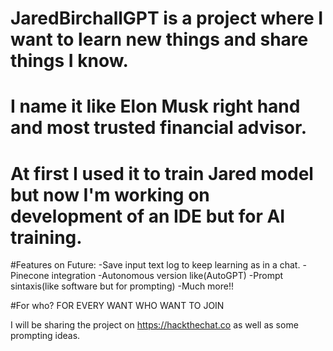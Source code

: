 # JaredBirchallGPT is a project where I want to learn new things and share things I know. 
# I name it like Elon Musk right hand and most trusted financial advisor. 
# At first I used it to train Jared model but now I'm working on development of an IDE but for AI training. 

#Features on Future:
-Save input text log to keep learning as in a chat. 
-Pinecone integration
-Autonomous version like(AutoGPT)
-Prompt sintaxis(like software but for prompting)
-Much more!!


#For who?
FOR EVERY WANT WHO WANT TO JOIN

I will be sharing the project on https://hackthechat.co as well as some prompting ideas. 
